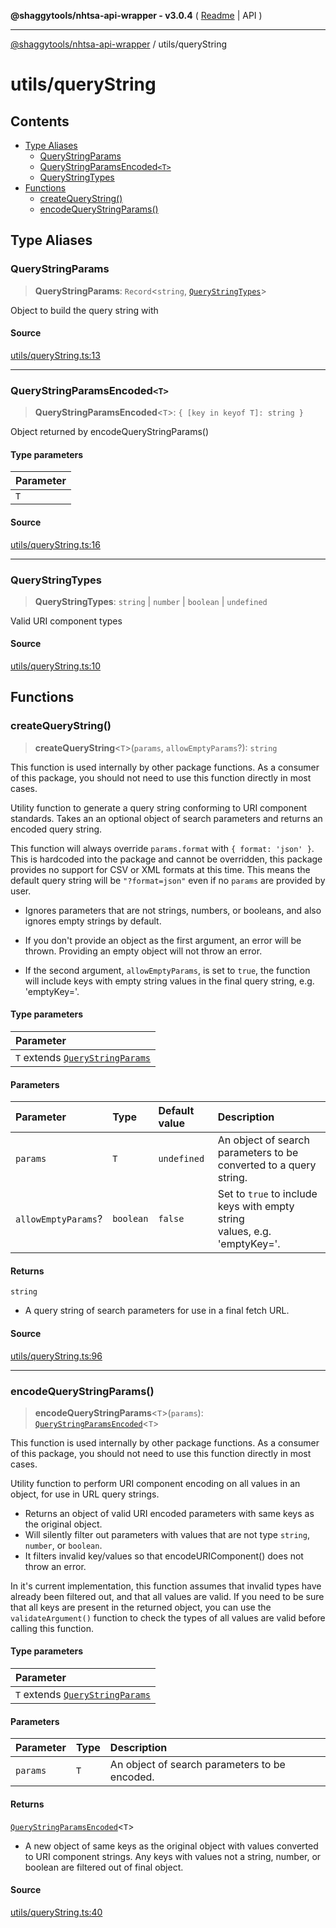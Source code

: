 **@shaggytools/nhtsa-api-wrapper - v3.0.4** ( [Readme](../index.md) \| API )

***

[@shaggytools/nhtsa-api-wrapper](../modules.md) / utils/queryString

# utils/queryString

## Contents

- [Type Aliases](queryString.md#type-aliases)
  - [QueryStringParams](queryString.md#querystringparams)
  - [QueryStringParamsEncoded`<T>`](queryString.md#querystringparamsencodedt)
  - [QueryStringTypes](queryString.md#querystringtypes)
- [Functions](queryString.md#functions)
  - [createQueryString()](queryString.md#createquerystring)
  - [encodeQueryStringParams()](queryString.md#encodequerystringparams)

## Type Aliases

### QueryStringParams

> **QueryStringParams**: `Record`\<`string`, [`QueryStringTypes`](queryString.md#querystringtypes)\>

Object to build the query string with

#### Source

[utils/queryString.ts:13](https://github.com/ShaggyTech/nhtsa-api-wrapper/blob/main/packages/lib/src/utils/queryString.ts#L13)

***

### QueryStringParamsEncoded`<T>`

> **QueryStringParamsEncoded**\<`T`\>: `{ [key in keyof T]: string }`

Object returned by encodeQueryStringParams()

#### Type parameters

| Parameter |
| :------ |
| `T` |

#### Source

[utils/queryString.ts:16](https://github.com/ShaggyTech/nhtsa-api-wrapper/blob/main/packages/lib/src/utils/queryString.ts#L16)

***

### QueryStringTypes

> **QueryStringTypes**: `string` \| `number` \| `boolean` \| `undefined`

Valid URI component types

#### Source

[utils/queryString.ts:10](https://github.com/ShaggyTech/nhtsa-api-wrapper/blob/main/packages/lib/src/utils/queryString.ts#L10)

## Functions

### createQueryString()

> **createQueryString**\<`T`\>(`params`, `allowEmptyParams`?): `string`

This function is used internally by other package functions. As a consumer of this package, you
should not need to use this function directly in most cases.

Utility function to generate a query string conforming to URI component standards. Takes an an
optional object of search parameters and returns an encoded query string.

This function will always override `params.format` with `{ format: 'json' }`. This is hardcoded
into the package and cannot be overridden, this package provides no support for CSV or XML
formats at this time. This means the default query string will be `"?format=json"` even if no
`params` are provided by user.

- Ignores parameters that are not strings, numbers, or booleans, and also ignores empty strings
  by default.

- If you don't provide an object as the first argument, an error will be thrown. Providing an
  empty object will not throw an error.

- If the second argument, `allowEmptyParams`, is set to `true`, the function will include keys
  with empty string values in the final query string, e.g. 'emptyKey='.

#### Type parameters

| Parameter |
| :------ |
| `T` extends [`QueryStringParams`](queryString.md#querystringparams) |

#### Parameters

| Parameter | Type | Default value | Description |
| :------ | :------ | :------ | :------ |
| `params` | `T` | `undefined` | An object of search parameters to be converted to a query<br />string. |
| `allowEmptyParams`? | `boolean` | `false` | Set to `true` to include keys with empty string<br />values, e.g. 'emptyKey='. |

#### Returns

`string`

- A query string of search parameters for use in a final fetch URL.

#### Source

[utils/queryString.ts:96](https://github.com/ShaggyTech/nhtsa-api-wrapper/blob/main/packages/lib/src/utils/queryString.ts#L96)

***

### encodeQueryStringParams()

> **encodeQueryStringParams**\<`T`\>(`params`): [`QueryStringParamsEncoded`](queryString.md#querystringparamsencodedt)\<`T`\>

This function is used internally by other package functions. As a consumer of this package, you
should not need to use this function directly in most cases.

Utility function to perform URI component encoding on all values in an object, for use in URL
query strings.

- Returns an object of valid URI encoded parameters with same keys as the original object.
- Will silently filter out parameters with values that are not type `string`, `number`, or
  `boolean`.
- It filters invalid key/values so that encodeURIComponent() does not throw an error.

In it's current implementation, this function assumes that invalid types have already been
filtered out, and that all values are valid. If you need to be sure that all keys are present
in the returned object, you can use the `validateArgument()` function to check the types of all
values are valid before calling this function.

#### Type parameters

| Parameter |
| :------ |
| `T` extends [`QueryStringParams`](queryString.md#querystringparams) |

#### Parameters

| Parameter | Type | Description |
| :------ | :------ | :------ |
| `params` | `T` | An object of search parameters to be encoded. |

#### Returns

[`QueryStringParamsEncoded`](queryString.md#querystringparamsencodedt)\<`T`\>

- A new object of same keys as the original object with
values converted to URI component strings. Any keys with values not a string, number, or
boolean are filtered out of final object.

#### Source

[utils/queryString.ts:40](https://github.com/ShaggyTech/nhtsa-api-wrapper/blob/main/packages/lib/src/utils/queryString.ts#L40)
